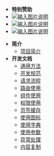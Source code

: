 <!-- _sidebar.md -->
- **特别赞助**
- [![输入图片说明](https://foruda.gitee.com/images/1704162419429172656/d0521e59_1766278.png "2024-01-02=>2028-01-02")](http://ccflow.org/?frm=ryPlus)
- [![输入图片说明](https://foruda.gitee.com/images/1705569347386939952/3f187980_1766278.jpeg "2024-01-18=>2025-01-18")](http://www.shuduokeji.com)
- [![输入图片说明](https://foruda.gitee.com/images/1711681233267310022/2ffbcff2_1766278.png "2024-03-29=>2025-03-29")](https://www.jnpfsoft.com/index.html?from=plus-doc)


* **简介**
  * [项目简介](/plus-ui/home.md)
* **开发文档**
  * [通用方法](/plus-ui/devdoc/common_func.md)
  * [开发规范](/plus-ui/devdoc/dev_norm.md)
  * [请求流程](/plus-ui/devdoc/request_process.md)
  * [路由使用](/plus-ui/devdoc/router_use.md)
  * [组件使用](/plus-ui/devdoc/component_use.md)
  * [权限使用](/plus-ui/devdoc/permissions_use.md)
  * [页签缓存](/plus-ui/devdoc/page_cache.md)
  * [使用图标](/plus-ui/devdoc/icon_use.md)
  * [使用字典](/plus-ui/devdoc/dict_use.md)
  * [使用参数](/plus-ui/devdoc/param_use.md)
  * [异常处理](/plus-ui/devdoc/exception_handling.md)
  * [内容复制](/plus-ui/devdoc/content_copy.md)
